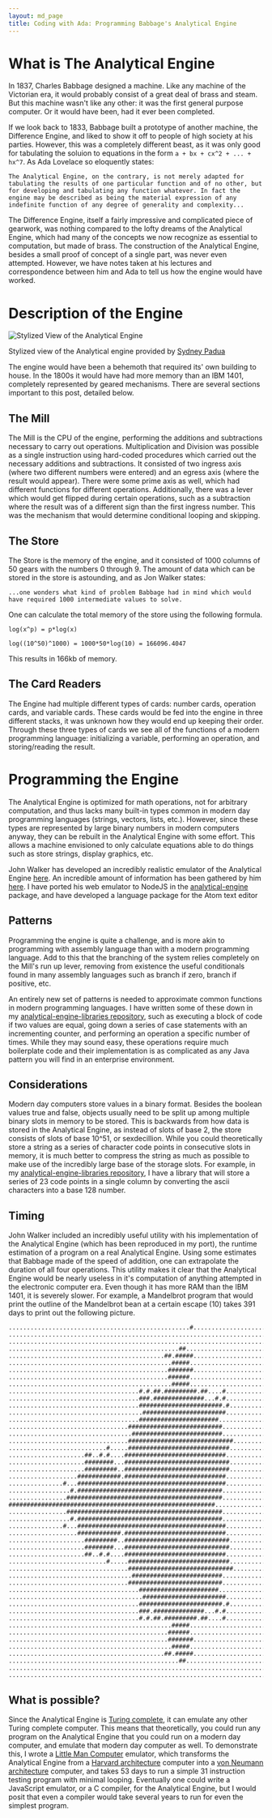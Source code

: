 ```yaml
---
layout: md_page
title: Coding with Ada: Programming Babbage's Analytical Engine
---
```

# What is The Analytical Engine

In 1837, Charles Babbage designed a machine. Like any machine of the Victorian era, it would probably consist of a great deal of brass and steam. But this machine wasn't like any other: it was the first general purpose computer. Or it would have been, had it ever been completed.

If we look back to 1833, Babbage built a prototype of another machine, the Difference Engine, and liked to show it off to people of high society at his parties. However, this was a completely different beast, as it was only good for tabulating the soluion to equations in the form `a + bx + cx^2 + ... + hx^7`. As Ada Lovelace so eloquently states:

`The Analytical Engine, on the contrary, is not merely adapted for tabulating the results of one particular function and of no other, but for developing and tabulating any function whatever. In fact the engine may be described as being the material expression of any indefinite function of any degree of generality and complexity...`

The Difference Engine, itself a fairly impressive and complicated piece of gearwork, was nothing compared to the lofty dreams of the Analytical Engine, which had many of the concepts we now recognize as essential to computation, but made of brass. The construction of the Analytical Engine, besides a small proof of concept of a single part, was never even attempted. However, we have notes taken at his lectures and correspondence between him and Ada to tell us how the engine would have worked.

# Description of the Engine

![Stylized View of the Analytical Engine](/images/analyticalengine.jpg)

Stylized view of the Analytical engine provided by [Sydney Padua](http://sydneypadua.com/2dgoggles/the-marvellous-analytical-engine-how-it-works/)

The engine would have been a behemoth that required its' own building to house. In the 1800s it would have had more memory than an IBM 1401, completely represented by geared mechanisms. There are several sections important to this post, detailed below.

## The Mill

The Mill is the CPU of the engine, performing the additions and subtractions necessary to carry out operations. Multiplication and Division was possible as a single instruction using hard-coded procedures which carried out the necessary additions and subtractions. It consisted of two ingress axis (where two different numbers were entered) and an egress axis (where the result would appear). There were some prime axis as well, which had different functions for different operations. Additionally, there was a lever which would get flipped during certain operations, such as a subtraction where the result was of a different sign than the first ingress number. This was the mechanism that would determine conditional looping and skipping.

## The Store

The Store is the memory of the engine, and it consisted of 1000 columns of 50 gears with the numbers 0 through 9. The amount of data which can be stored in the store is astounding, and as Jon Walker states:

`...one wonders what kind of problem Babbage had in mind which would have required 1000 intermediate values to solve.`

One can calculate the total memory of the store using the following formula.

`log(x^p) = p*log(x)`

`log((10^50)^1000) = 1000*50*log(10) = 166096.4047`

This results in 166kb of memory.

## The Card Readers

The Engine had multiple different types of cards: number cards, operation cards, and variable cards. These cards would be fed into the engine in three different stacks, it was unknown how they would end up keeping their order. Through these three types of cards we see all of the functions of a modern programming language: initializing a variable, performing an operation, and storing/reading the result.

# Programming the Engine

The Analytical Engine is optimized for math operations, not for arbitrary computation, and thus lacks many built-in types common in modern day programming languages (strings, vectors, lists, etc.). However, since these types are represented by large binary numbers in modern computers anyway, they can be rebuilt in the Analytical Engine with some effort. This allows a machine envisioned to only calculate equations able to do things such as store strings, display graphics, etc.

John Walker has developed an incredibly realistic emulator of the Analytical Engine [here](http://fourmilab.ch/babbage/emulator.html). An incredible amount of information has been gathered by him [here](http://fourmilab.ch/babbage/contents.html). I have ported his web emulator to NodeJS in the [analytical-engine](https://www.npmjs.com/package/analytical-engine) package, and have developed a language package for the Atom text editor

## Patterns

Programming the engine is quite a challenge, and is more akin to programming with assembly language than with a modern programming language. Add to this that the branching of the system relies completely on the Mill's run up lever, removing from existence the useful conditionals found in many assembly languages such as branch if zero, branch if positive, etc.

An entirely new set of patterns is needed to approximate common functions in modern programming languages. I have written some of these down in my [analytical-engine-libraries repository](https://github.com/cakenggt/analytical-engine-libraries/blob/master/notes.md), such as executing a block of code if two values are equal, going down a series of case statements with an incrementing counter, and performing an operation a specific number of times. While they may sound easy, these operations require much boilerplate code and their implementation is as complicated as any Java pattern you will find in an enterprise environment.

## Considerations

Modern day computers store values in a binary format. Besides the boolean values true and false, objects usually need to be split up among multiple binary slots in memory to be stored. This is backwards from how data is stored in the Analytical Engine, as instead of slots of base 2, the store consists of slots of base 10^51, or sexdecillion. While you could theoretically store a string as a series of character code points in consecutive slots in memory, it is much better to compress the string as much as possible to make use of the incredibly large base of the storage slots. For example, in my [analytical-engine-libraries repository](https://github.com/cakenggt/analytical-engine-libraries/blob/master/notes.md), I have a library that will store a series of 23 code points in a single column by converting the ascii characters into a base 128 number.

## Timing

John Walker included an incredibly useful utility with his implementation of the Analytical Engine (which has been reproduced in my port), the runtime estimation of a program on a real Analytical Engine. Using some estimates that Babbage made of the speed of addition, one can extrapolate the duration of all four operations. This utility makes it clear that the Analytical Engine would be nearly useless in it's computation of anything attempted in the electronic computer era. Even though it has more RAM than the IBM 1401, it is severely slower. For example, a Mandelbrot program that would print the outline of the Mandelbrot bean at a certain escape (10) takes 391 days to print out the following picture.

```
..................................................#........................
...........................................................................
...........................................................................
...............................................##..........................
...........................................##.#####........................
.............................................#####.........................
............................................#######........................
............................................######.........................
.............................................#####.........................
....................................#.#.##.#########.##....#...............
....................................###.##############...#.#...............
....................................#######################.#..............
.....................................#######################...............
....................................######################.................
.................................##########################................
..................................#########################................
.................................#############################.............
...........................#.....############################..............
.....................##..#.#....############################...............
.....................########...#############################..............
.....................#########..#############################..............
...................############.############################...............
...............#...#########################################...............
.................#.########################################................
................###########################################................
#########################################################..................
................###########################################................
.................#.########################################................
...............#...#########################################...............
...................############.############################...............
.....................#########..#############################..............
.....................########...#############################..............
.....................##..#.#....############################...............
...........................#.....############################..............
.................................#############################.............
..................................#########################................
.................................##########################................
....................................######################.................
.....................................#######################...............
....................................#######################.#..............
....................................###.##############...#.#...............
....................................#.#.##.#########.##....#...............
.............................................#####.........................
............................................######.........................
............................................#######........................
.............................................#####.........................
...........................................##.#####........................
...............................................##..........................
...........................................................................
...........................................................................
```

## What is possible?

Since the Analytical Engine is [Turing complete](https://en.wikipedia.org/wiki/Turing_completeness), it can emulate any other Turing complete computer. This means that theoretically, you could run any program on the Analytical Engine that you could run on a modern day computer, and emulate that modern day computer as well. To demonstrate this, I wrote a [Little Man Computer](https://en.wikipedia.org/wiki/Little_man_computer) emulator, which transforms the Analytical Engine from a [Harvard architecture](https://en.wikipedia.org/wiki/Harvard_architecture) computer into a [von Neumann architecture](https://en.wikipedia.org/wiki/Von_Neumann_architecture) computer, and takes 53 days to run a simple 31 instruction testing program with minimal looping. Eventually one could write a JavaScript emulator, or a C compiler, for the Analytical Engine, but I would posit that even a compiler would take several years to run for even the simplest program.

